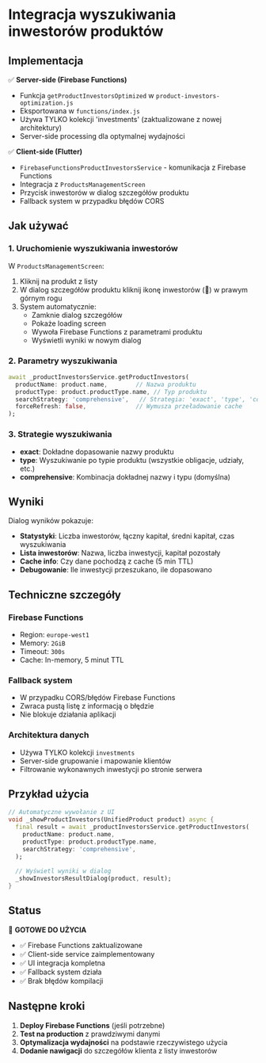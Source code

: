 # Integracja wyszukiwania inwestorów produktów

## Implementacja

✅ **Server-side (Firebase Functions)**
- Funkcja `getProductInvestorsOptimized` w `product-investors-optimization.js`
- Eksportowana w `functions/index.js`
- Używa TYLKO kolekcji 'investments' (zaktualizowane z nowej architektury)
- Server-side processing dla optymalnej wydajności

✅ **Client-side (Flutter)**
- `FirebaseFunctionsProductInvestorsService` - komunikacja z Firebase Functions
- Integracja z `ProductsManagementScreen`
- Przycisk inwestorów w dialog szczegółów produktu
- Fallback system w przypadku błędów CORS

## Jak używać

### 1. Uruchomienie wyszukiwania inwestorów

W `ProductsManagementScreen`:

1. Kliknij na produkt z listy
2. W dialog szczegółów produktu kliknij ikonę inwestorów (👥) w prawym górnym rogu
3. System automatycznie:
   - Zamknie dialog szczegółów
   - Pokaże loading screen
   - Wywoła Firebase Functions z parametrami produktu
   - Wyświetli wyniki w nowym dialog

### 2. Parametry wyszukiwania

```dart
await _productInvestorsService.getProductInvestors(
  productName: product.name,        // Nazwa produktu
  productType: product.productType.name, // Typ produktu
  searchStrategy: 'comprehensive',   // Strategia: 'exact', 'type', 'comprehensive'
  forceRefresh: false,              // Wymusza przeładowanie cache
);
```

### 3. Strategie wyszukiwania

- **exact**: Dokładne dopasowanie nazwy produktu
- **type**: Wyszukiwanie po typie produktu (wszystkie obligacje, udziały, etc.)
- **comprehensive**: Kombinacja dokładnej nazwy i typu (domyślna)

## Wyniki

Dialog wyników pokazuje:

- **Statystyki**: Liczba inwestorów, łączny kapitał, średni kapitał, czas wyszukiwania
- **Lista inwestorów**: Nazwa, liczba inwestycji, kapitał pozostały
- **Cache info**: Czy dane pochodzą z cache (5 min TTL)
- **Debugowanie**: Ile inwestycji przeszukano, ile dopasowano

## Techniczne szczegóły

### Firebase Functions
- Region: `europe-west1`
- Memory: `2GiB`
- Timeout: `300s`
- Cache: In-memory, 5 minut TTL

### Fallback system
- W przypadku CORS/błędów Firebase Functions
- Zwraca pustą listę z informacją o błędzie
- Nie blokuje działania aplikacji

### Architektura danych
- Używa TYLKO kolekcji `investments`
- Server-side grupowanie i mapowanie klientów
- Filtrowanie wykonawnych inwestycji po stronie serwera

## Przykład użycia

```dart
// Automatyczne wywołanie z UI
void _showProductInvestors(UnifiedProduct product) async {
  final result = await _productInvestorsService.getProductInvestors(
    productName: product.name,
    productType: product.productType.name,
    searchStrategy: 'comprehensive',
  );
  
  // Wyświetl wyniki w dialog
  _showInvestorsResultDialog(product, result);
}
```

## Status

🎯 **GOTOWE DO UŻYCIA**
- ✅ Firebase Functions zaktualizowane
- ✅ Client-side service zaimplementowany
- ✅ UI integracja kompletna
- ✅ Fallback system działa
- ✅ Brak błędów kompilacji

## Następne kroki

1. **Deploy Firebase Functions** (jeśli potrzebne)
2. **Test na production** z prawdziwymi danymi
3. **Optymalizacja wydajności** na podstawie rzeczywistego użycia
4. **Dodanie nawigacji** do szczegółów klienta z listy inwestorów

